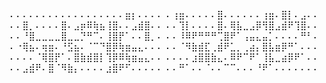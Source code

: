⠄⠄⠄⠄⠄⠄⠄⠄⠄⠄⠄⠄⠄⠄⠄⠄⠄⠄⣶⡆⠄⠄⠄⠄
⠄⢰⣶⠄⠄⠄⠄⠄⣿⠄⠄⠄⠄⠄⠄⢰⣶⠄⣿⡇⠄⣠⠄⠄
⠄⠄⣿⡀⠄⠄⠄⠄⣿⠄⣠⡶⠿⢷⣦⢸⣿⠄⠄⣠⣾⣿⠄⠄
⠄⠄⢹⡇⠄⠄⠄⠄⣿⠄⢿⣧⣀⣠⡿⢻⣿⣠⣾⠟⢹⣿⠄⠄
⠄⠄⠘⣿⣀⣀⣀⣀⣿⣀⣀⡙⠛⠉⠄⢸⣿⡟⠁⠄⠄⣿⡀⠄
⠄⠄⠸⠿⠟⠛⠛⠛⢉⣿⠟⠁⢠⣤⣄⣤⡁⠄⠄⠄⠄⠛⠃⠄
⠄⠐⢿⣦⠄⢶⣶⠄⠘⣫⣦⠄⠈⠉⠙⣿⡿⢷⣶⣤⣄⠄⠄⠄
⠄⠄⠈⠻⣷⣾⣏⢀⣾⠟⣁⡀⢀⣴⡄⣿⣧⣶⡿⠛⠁⠄⠄⠄
⠄⠄⠄⠄⠈⢿⣿⡟⠁⠄⣿⣷⣾⣿⡇⢹⡿⠿⢷⣶⣤⣄⠄⠄
⠄⠄⠄⠄⣰⣿⣿⣷⣄⠄⠿⠟⠉⠟⠁⢸⣧⣀⣴⡿⠟⠁⠄⠄
⠄⠄⣠⣾⠟⠄⣿⠈⠻⣷⡄⠄⠄⠄⠄⣰⣿⠟⠋⠄⠄⠄⠄⠄
⠄⠄⠛⠁⠄⠄⠈⠄⠄⠉⠉⠄⠄⠄⠘⠟⠁⠄⠄⠄⠄⠄⠄⠄
